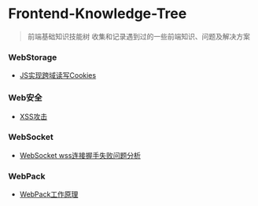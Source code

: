 # Frontend-Knowledge-Tree
> 前端基础知识技能树
> 收集和记录遇到过的一些前端知识、问题及解决方案

### WebStorage
* [JS实现跨域读写Cookies]()

### Web安全
* [XSS攻击]()

### WebSocket
*	[WebSocket wss连接握手失败问题分析]()

### WebPack
*	[WebPack工作原理]()